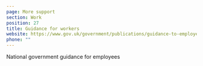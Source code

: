 ```yaml
---
page: More support
section: Work
position: 27
title: Guidance for workers
website: https://www.gov.uk/government/publications/guidance-to-employers-and-businesses-about-covid-19/covid-19-guidance-for-employees
phone: ""
---
```

National government guidance for employees
